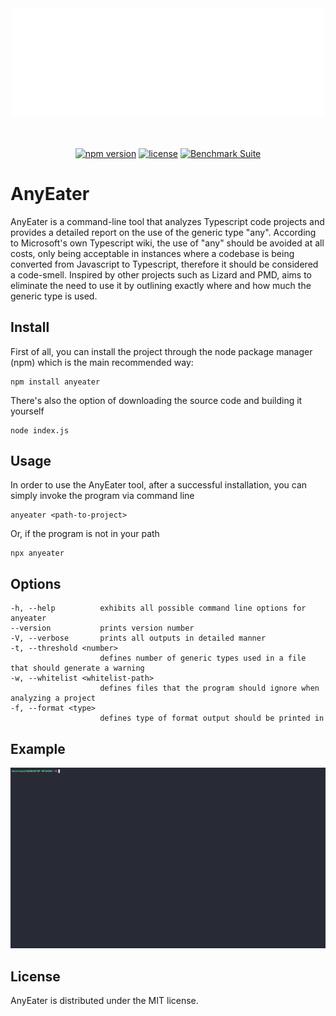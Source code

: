 
<div align="center">
    <img
      src="img/icone.png"
      width="500"
      height="auto"      
    />
  </a>
</div>

<div align="center">

<br></br>
[![npm version](https://img.shields.io/badge/npm-v0.0.3-red)](https://www.npmjs.com/package/anyeater)
[![license](https://img.shields.io/github/license/HEITORPS123/anyeater)](https://github.com/HEITORPS123/anyeater?tab=MIT-1-ov-file#readme)
[![Benchmark Suite](https://img.shields.io/github/actions/workflow/status/HEITORPS123/anyeater/release-package.yml)](https://github.com/HEITORPS123/anyeater/actions/workflows/release-package.yml)

</div>

# AnyEater

AnyEater is a command-line tool that analyzes Typescript code projects and provides a detailed report on the use of the generic type "any". According to Microsoft's own Typescript wiki, the use of "any" should be avoided at all costs, only being acceptable in instances where a codebase is being converted from Javascript to Typescript, therefore it should be considered a code-smell. Inspired by other projects such as Lizard and PMD, aims to eliminate the need to use it by outlining exactly where and how much the generic type is used.

## Install

First of all, you can install the project through the node package manager (npm) which is the main recommended way:

    npm install anyeater

There's also the option of downloading the source code and building it yourself

    node index.js

## Usage

In order to use the AnyEater tool, after a successful installation, you can simply invoke the program via command line

    anyeater <path-to-project>

Or, if the program is not in your path

    npx anyeater

## Options

    -h, --help          exhibits all possible command line options for anyeater
    --version           prints version number
    -V, --verbose       prints all outputs in detailed manner
    -t, --threshold <number>        
                        defines number of generic types used in a file that should generate a warning
    -w, --whitelist <whitelist-path>        
                        defines files that the program should ignore when analyzing a project
    -f, --format <type>        
                        defines type of format output should be printed in

## Example

<div align="center">
    <img
      src="img/anyeater.gif"
      height="auto"      
    />
  </a>
</div>

## License

AnyEater is distributed under the MIT license.

